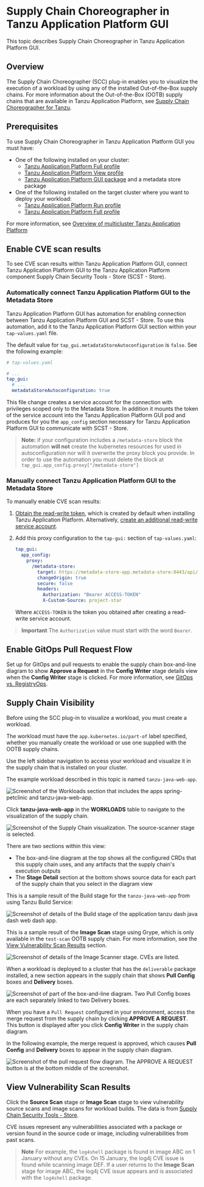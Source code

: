 # Supply Chain Choreographer in Tanzu Application Platform GUI

This topic describes Supply Chain Choreographer in Tanzu Application Platform GUI.

## <a id="overview"></a> Overview

The Supply Chain Choreographer (SCC) plug-in enables you to visualize the execution of a workload by
using any of the installed Out-of-the-Box supply chains.
For more information about the Out-of-the-Box (OOTB) supply chains that are available in
Tanzu Application Platform, see [Supply Chain Choreographer for Tanzu](../../scc/about.hbs.md).

## <a id="prerequisites"></a> Prerequisites

To use Supply Chain Choreographer in Tanzu Application Platform GUI you must have:

- One of the following installed on your cluster:
  - [Tanzu Application Platform Full profile](../../install-online/profile.hbs.md#install-profile)
  - [Tanzu Application Platform View profile](../../install-online/profile.hbs.md#install-profile)
  - [Tanzu Application Platform GUI package](../install-tap-gui.hbs.md) and a metadata store package
- One of the following installed on the target cluster where you want to deploy your workload:
  - [Tanzu Application Platform Run profile](../../install-online/profile.hbs.md#install-profile)
  - [Tanzu Application Platform Full profile](../../install-online/profile.hbs.md#install-profile)

For more information, see [Overview of multicluster Tanzu Application Platform](../../multicluster/about.hbs.md)

## <a id="scan"></a> Enable CVE scan results

To see CVE scan results within Tanzu Application Platform GUI, connect Tanzu Application Platform GUI
to the Tanzu Application Platform component Supply Chain Security Tools - Store (SCST - Store).

### <a id="scan-auto"></a> Automatically connect Tanzu Application Platform GUI to the Metadata Store

Tanzu Application Platform GUI has automation for enabling connection between
Tanzu Application Platform GUI and SCST - Store.
To use this automation, add it to the Tanzu Application Platform GUI section within your
`tap-values.yaml` file.

The default value for `tap_gui.metadataStoreAutoconfiguration` is `false`. See the following example:

```yaml
# tap-values.yaml

# ...
tap_gui:
  # ...
  metadataStoreAutoconfiguration: true
```

This file change creates a service account for the connection with privileges scoped only to the
Metadata Store.
In addition it mounts the token of the service account into the Tanzu Application Platform GUI
pod and produces for you the `app_config` section necessary for Tanzu Application Platform GUI to
communicate with SCST - Store.

> **Note:** if your configuration includes a `/metadata-store` block the
> automation **will not** create the kubernetes resources for used in
> autoconfiguration nor will it overwrite the proxy block you provide. In order
> to use the automation you must delete the block at
> `tap_gui.app_config.proxy["/metadata-store"]`

### <a id="scan-manual"></a> Manually connect Tanzu Application Platform GUI to the Metadata Store

To manually enable CVE scan results:

1. [Obtain the read-write token](../../scst-store/retrieve-access-tokens.hbs.md),
   which is created by default when installing Tanzu Application Platform. Alternatively,
   [create an additional read-write service account](../../scst-store/create-service-account.hbs.md#rw-serv-accts).
2. Add this proxy configuration to the `tap-gui:` section of `tap-values.yaml`:

    ```yaml
    tap_gui:
      app_config:
        proxy:
          /metadata-store:
            target: https://metadata-store-app.metadata-store:8443/api/v1
            changeOrigin: true
            secure: false
            headers:
              Authorization: "Bearer ACCESS-TOKEN"
              X-Custom-Source: project-star
    ```

    Where `ACCESS-TOKEN` is the token you obtained after creating a read-write service account.

> **Important** The `Authorization` value must start with the word `Bearer`.

## <a id="view-approvals"></a> Enable GitOps Pull Request Flow

Set up for GitOps and pull requests to enable the supply chain box-and-line diagram to show
**Approve a Request** in the **Config Writer** stage details view when the **Config Writer** stage is
clicked.
For more information, see [GitOps vs. RegistryOps](../../scc/gitops-vs-regops.hbs.md).

## <a id="sc-visibility"></a> Supply Chain Visibility

Before using the SCC plug-in to visualize a workload, you must create a workload.

The workload must have the `app.kubernetes.io/part-of` label specified, whether you manually create
the workload or use one supplied with the OOTB supply chains.

Use the left sidebar navigation to access your workload and visualize it in the supply chain that is
installed on your cluster.

The example workload described in this topic is named `tanzu-java-web-app`.

![Screenshot of the Workloads section that includes the apps spring-petclinic and tanzu-java-web-app.](images/workloads.png)

Click **tanzu-java-web-app** in the **WORKLOADS** table to navigate to the visualization of the
supply chain.

![Screenshot of the Supply Chain visualization. The source-scanner stage is selected.](images/visual-sc.png)

There are two sections within this view:

- The box-and-line diagram at the top shows all the configured CRDs that this supply chain uses, and
  any artifacts that the supply chain's execution outputs
- The **Stage Detail** section at the bottom shows source data for each part of the supply chain that
  you select in the diagram view

This is a sample result of the Build stage for the `tanzu-java-web-app` from using
Tanzu Build Service:

![Screenshot of details of the Build stage of the application tanzu dash java dash web dash app.](images/build-stage-sample.png)

This is a sample result of the **Image Scan** stage using Grype, which is only available in the
`test-scan` OOTB supply chain.
For more information, see the [View Vulnerability Scan Results](#sc-view-scan-results) section.

![Screenshot of details of the Image Scanner stage. CVEs are listed.](images/scc-scan.png)

When a workload is deployed to a cluster that has the `deliverable` package installed, a new section
appears in the supply chain that shows **Pull Config** boxes and **Delivery** boxes.

![Screenshot of part of the box-and-line diagram. Two Pull Config boxes are each separately linked to two Delivery boxes.](images/pull-config-and-delivery-boxes.png)

When you have a `Pull Request` configured in your environment, access the merge request from the
supply chain by clicking **APPROVE A REQUEST**. This button is displayed after you click
**Config Writer** in the supply chain diagram.

In the following example, the merge request is approved, which causes **Pull Config** and **Delivery**
boxes to appear in the supply chain diagram.

![Screenshot of the pull request flow diagram. The APPROVE A REQUEST button is at the bottom middle of the screenshot.](images/pr-flow-diagram.png)

## <a id="sc-view-scan-results"></a> View Vulnerability Scan Results

Click the **Source Scan** stage or **Image Scan** stage to view vulnerability source scans and
image scans for workload builds. The data is from
[Supply Chain Security Tools - Store](../../scst-store/overview.hbs.md).

CVE issues represent any vulnerabilities associated with a package or version found in the
source code or image, including vulnerabilities from past scans.

> **Note** For example, the `log4shell` package is found in image ABC on 1 January without any CVEs.
> On 15 January, the log4j CVE issue is found while scanning image DEF. If a user returns to the
> **Image Scan** stage for image ABC, the log4j CVE issue appears and is associated with the
> `log4shell` package.
